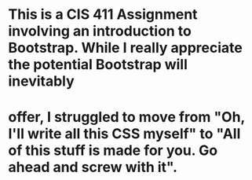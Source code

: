 # This is a CIS 411 Assignment involving an introduction to Bootstrap.  While I really appreciate the potential Bootstrap will inevitably
# offer, I struggled to move from "Oh, I'll write all this CSS myself" to "All of this stuff is made for you.  Go ahead and screw with it".
